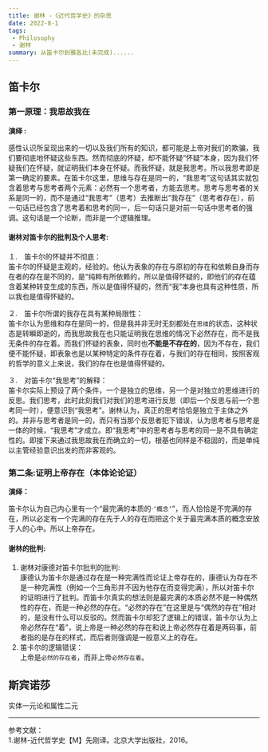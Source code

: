 ```yaml
---
title: 谢林 -《近代哲学史》的杂思
date: 2022-8-1
tags:
 - Philosophy
 - 谢林
summary: 从笛卡尔到雅各比(未完成)......
--- 
```

## 笛卡尔
### 第一原理：我思故我在

**演绎 :**

感性认识所呈现出来的一切以及我们所有的知识，都可能是上帝对我们的欺骗，我们要彻底地怀疑这些东西。然而彻底的怀疑，却不能怀疑“怀疑”本身，因为我们怀疑我们在怀疑，就证明我们本身在怀疑。而我怀疑，就是我思考。所以我思考即是第一确定的要素。在笛卡尔这里，思维与存在是同一的，“我思考”这句话其实就包含着思考与思考者两个元素：必然有一个思考者，方能去思考。思考与思考者的关系是同一的，而不是通过“我思考”（思考）去推断出“我存在”（思考者存在），前一句话已经包含了思考着和思考的同一，后一句话只是对前一句话中思考者的强调。这句话是一个论断，而非是一个逻辑推理。

#### 谢林对笛卡尔的批判及个人思考:

１.　笛卡尔的怀疑并不彻底：   
笛卡尔的怀疑是主观的，经验的。他认为表象的存在与原初的存在和依赖自身而存在者的存在是不同的，是“纯粹有所依赖的，所以是值得怀疑的，即他们的存在蕴含着某种转变生成的东西，所以是值得怀疑的，然而“我”本身也具有这种性质，所以我也是值得怀疑的。

２.　笛卡尔所谓的我存在具有某种局限性：    
笛卡尔认为思维和存在是同一的，但是我并非无时无刻都处在`思维`的状态，这种状态是转瞬即逝的，而我思故我在也只能证明我在思维的情况下必然存在，而不是我无条件的存在着。而我们怀疑的表象，同时也**不能是不存在的**，因为不存在，我们便不能怀疑，即表象也是以某种特定的条件存在着，与我们的存在相同，按照客观的哲学的意义上来说，我们的存在也是值得怀疑的。

３.　对笛卡尔“我思考”的解释：    
笛卡尔实际上预设了两个条件，一个是独立的思维，另一个是对独立的思维进行的反思。我们思考，此时此刻我们对我们的思考进行反思（即后一个反思与前一个思考同一时），便意识到“我思考”。谢林认为，真正的思考恰恰是独立于主体之外的。并非与思考者是同一的，而只有当那个反思者犯下错误，认为思考者与思考是一体的时候，“我思考”才成立。即“我思考”中的思考者与思考的同一是不具有确定性的。即接下来通过我思故我在而确立的一切，根基也同样是不稳固的，而是单纯以主管经验意识出发的而非客观的。

### 第二条:证明上帝存在（本体论论证）

**演绎：**

笛卡尔认为自己内心里有一个“最完满的本质的·`‘概念’`”，而人恰恰是不完满的存在，所以必定有一个完满的存在先于人的存在而把这个关于最完满本质的概念安放于人的心中。所以上帝存在。

#### 谢林的批判:
1.  谢林对康德对笛卡尔批判的批判:    
康德认为笛卡尔是通过存在是一种完满性而论证上帝存在的，康德认为存在不是一种完满性（例如一个三角形并不因为他存在而变得完满），所以对笛卡尔的证明进行了批判。而笛卡尔真实的想法则是最完满的本质必然不是一种偶然性的存在，而是一种必然的存在。“必然的存在”在这里是与“偶然的存在”相对的，是没有什么可以反驳的。然而笛卡尔却犯了逻辑上的错误，笛卡尔认为上帝必然存在“着”，说上帝是一种必然的存在和说上帝必然存在着是两码事，前者指的是存在的样式，而后者则强调是一般意义上的存在。
2. 笛卡尔的逻辑错误：    
上帝是`必然的存在者`，而非上帝`必然存在着`。

## 斯宾诺莎

实体一元论和属性二元


---



参考文献：  
1.谢林-近代哲学史【M】先刚译。北京大学出版社，2016。